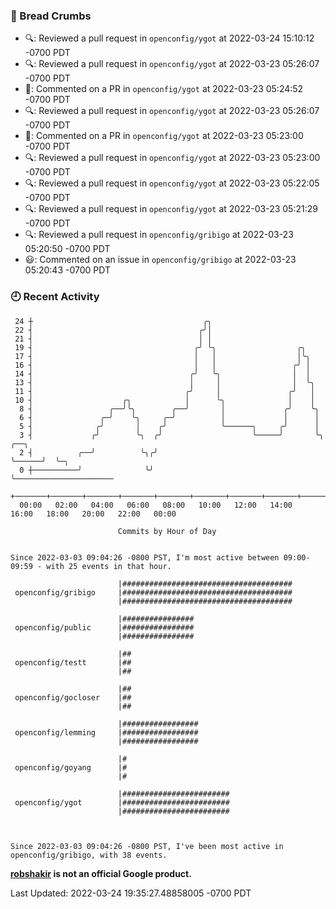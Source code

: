### 🍞 Bread Crumbs

 * 🔍: Reviewed a pull request in  `openconfig/ygot` at 2022-03-24 15:10:12 -0700 PDT
 * 🔍: Reviewed a pull request in  `openconfig/ygot` at 2022-03-23 05:26:07 -0700 PDT
 * 💬: Commented on a PR in  `openconfig/ygot` at 2022-03-23 05:24:52 -0700 PDT
 * 🔍: Reviewed a pull request in  `openconfig/ygot` at 2022-03-23 05:26:07 -0700 PDT
 * 💬: Commented on a PR in  `openconfig/ygot` at 2022-03-23 05:23:00 -0700 PDT
 * 🔍: Reviewed a pull request in  `openconfig/ygot` at 2022-03-23 05:23:00 -0700 PDT
 * 🔍: Reviewed a pull request in  `openconfig/ygot` at 2022-03-23 05:22:05 -0700 PDT
 * 🔍: Reviewed a pull request in  `openconfig/ygot` at 2022-03-23 05:21:29 -0700 PDT
 * 🔍: Reviewed a pull request in  `openconfig/gribigo` at 2022-03-23 05:20:50 -0700 PDT
 * 😃: Commented on an issue in `openconfig/gribigo` at 2022-03-23 05:20:43 -0700 PDT

### 🕘 Recent Activity
```
 24 ┼                                      ╭╮
 22 ┤                                     ╭╯│
 21 ┤                                     │ │
 19 ┤                                    ╭╯ ╰╮                  ╭╮
 17 ┤                                    │   │                  │╰╮
 16 ┤                                    │   │                 ╭╯ │
 14 ┤                                   ╭╯   ╰╮                │  │
 13 ┤                                   │     │                │  ╰╮
 11 ┤                                  ╭╯     │               ╭╯   │
 10 ┤                    ╭╮            │      ╰╮              │    │
  8 ┤                 ╭──╯╰╮        ╭──╯       │             ╭╯    ╰╮
  6 ┤               ╭─╯    ╰╮     ╭─╯          │             │      │
  5 ┤              ╭╯       │    ╭╯            ╰──────╮     ╭╯      │
  3 ┤             ╭╯        ╰╮  ╭╯                    ╰─────╯       ╰╮      ╭──╮
  2 ┤          ╭──╯          ╰╮╭╯                                    ╰──────╯  ╰─╮
  0 ┼──────────╯              ╰╯                                                 ╰──────────────────────
    +───────+───────+───────+───────+───────+───────+───────+───────+───────+───────+───────+───────+────
  00:00   02:00   04:00   06:00   08:00   10:00   12:00   14:00   16:00   18:00   20:00   22:00   00:00   

						Commits by Hour of Day


Since 2022-03-03 09:04:26 -0800 PST, I'm most active between 09:00-09:59 - with 25 events in that hour.

```



```
                        |######################################
 openconfig/gribigo     |######################################
                        |######################################

                        |################
 openconfig/public      |################
                        |################

                        |##
 openconfig/testt       |##
                        |##

                        |##
 openconfig/gocloser    |##
                        |##

                        |#################
 openconfig/lemming     |#################
                        |#################

                        |#
 openconfig/goyang      |#
                        |#

                        |########################
 openconfig/ygot        |########################
                        |########################



Since 2022-03-03 09:04:26 -0800 PST, I've been most active in openconfig/gribigo, with 38 events.

```
**[robshakir](mailto:robjs@google.com) is not an official Google product.**  


Last Updated: 2022-03-24 19:35:27.48858005 -0700 PDT
